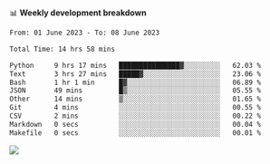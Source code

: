 📊 **Weekly development breakdown**
<!--START_SECTION:waka-->

```txt
From: 01 June 2023 - To: 08 June 2023

Total Time: 14 hrs 58 mins

Python     9 hrs 17 mins   ███████████████▓░░░░░░░░░   62.03 %
Text       3 hrs 27 mins   █████▓░░░░░░░░░░░░░░░░░░░   23.06 %
Bash       1 hr 1 min      █▓░░░░░░░░░░░░░░░░░░░░░░░   06.89 %
JSON       49 mins         █▒░░░░░░░░░░░░░░░░░░░░░░░   05.55 %
Other      14 mins         ▒░░░░░░░░░░░░░░░░░░░░░░░░   01.65 %
Git        4 mins          ░░░░░░░░░░░░░░░░░░░░░░░░░   00.55 %
CSV        2 mins          ░░░░░░░░░░░░░░░░░░░░░░░░░   00.22 %
Markdown   0 secs          ░░░░░░░░░░░░░░░░░░░░░░░░░   00.04 %
Makefile   0 secs          ░░░░░░░░░░░░░░░░░░░░░░░░░   00.01 %
```

<!--END_SECTION:waka-->
![](https://komarev.com/ghpvc/?username=callanwu)
